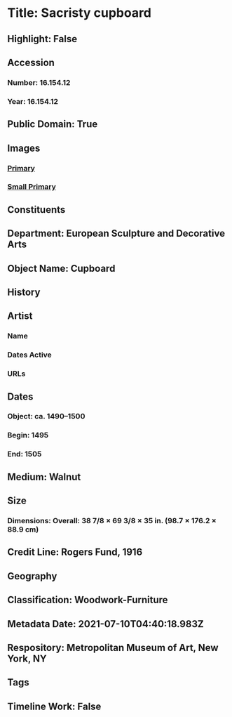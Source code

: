 # Title: Sacristy cupboard
## Highlight: False
## Accession
### Number: 16.154.12
### Year: 16.154.12
## Public Domain: True
## Images
### [Primary](https://images.metmuseum.org/CRDImages/es/original/34787.jpg)
### [Small Primary](https://images.metmuseum.org/CRDImages/es/web-large/34787.jpg)
## Constituents
## Department: European Sculpture and Decorative Arts
## Object Name: Cupboard
## History
## Artist
### Name
### Dates Active
### URLs
## Dates
### Object: ca. 1490–1500
### Begin: 1495
### End: 1505
## Medium: Walnut
## Size
### Dimensions: Overall: 38 7/8 × 69 3/8 × 35 in. (98.7 × 176.2 × 88.9 cm)
## Credit Line: Rogers Fund, 1916
## Geography
## Classification: Woodwork-Furniture
## Metadata Date: 2021-07-10T04:40:18.983Z
## Respository: Metropolitan Museum of Art, New York, NY
## Tags
## Timeline Work: False